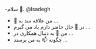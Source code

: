 -سلام 👋، @Isadegh
- 👀 من علاقه مند به ...
- در 🌱 حال حاضر دارم یاد می گیرم ...
- من 💞️ به دنبال همکاری در ...
- چگونه 📫 به من برسند ...

<!---✨ ✨/ای صادق مخزن ویژه ای است زیرا "README.md README.md (این فایل) در نمایه GitHub شما ظاهر می شود. شما می توانید روی لینک پیش نمایش کلیک کنید تا نگاهی به تغییرات خود بین --->
